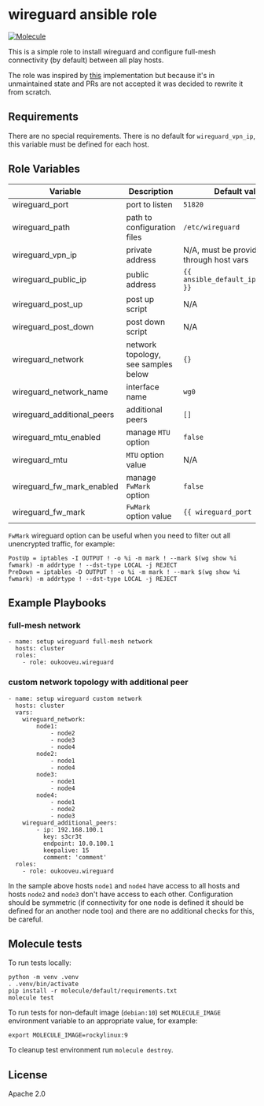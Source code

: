 # wireguard ansible role
[![Molecule](https://github.com/oukooveu/ansible-role-wireguard/actions/workflows/molecule.yml/badge.svg)](https://github.com/oukooveu/ansible-role-wireguard/actions/workflows/molecule.yml)

This is a simple role to install wireguard and configure full-mesh connectivity (by default) between all play hosts.

The role was inspired by [this](https://github.com/mawalu/wireguard-private-networking) implementation but because it's in unmaintained state and PRs are not accepted it was decided to rewrite it from scratch.

## Requirements

There are no special requirements. There is no default for `wireguard_vpn_ip`, this variable must be defined for each host.

## Role Variables

| Variable | Description | Default value |
|----------|-------------|---------------|
| wireguard_port | port to listen | `51820` |
| wireguard_path | path to configuration files | `/etc/wireguard` |
| wireguard_vpn_ip | private address | N/A, must be provided through host vars |
| wireguard_public_ip | public address| `{{ ansible_default_ipv4.address }}` |
| wireguard_post_up | post up script | N/A |
| wireguard_post_down | post down script | N/A |
| wireguard_network | network topology, see samples below | `{}` |
| wireguard_network_name | interface name | `wg0` |
| wireguard_additional_peers | additional peers | `[]` |
| wireguard_mtu_enabled | manage `MTU` option | `false` |
| wireguard_mtu | `MTU` option value | N/A |
| wireguard_fw_mark_enabled | manage `FwMark` option | `false` |
| wireguard_fw_mark | `FwMark` option value | `{{ wireguard_port }}` |

`FwMark` wireguard option can be useful when you need to filter out all unencrypted traffic, for example:
```
PostUp = iptables -I OUTPUT ! -o %i -m mark ! --mark $(wg show %i fwmark) -m addrtype ! --dst-type LOCAL -j REJECT
PreDown = iptables -D OUTPUT ! -o %i -m mark ! --mark $(wg show %i fwmark) -m addrtype ! --dst-type LOCAL -j REJECT
```

## Example Playbooks

### full-mesh network
```
- name: setup wireguard full-mesh network
  hosts: cluster
  roles:
    - role: oukooveu.wireguard
```

### custom network topology with additional peer
```
- name: setup wireguard custom network
  hosts: cluster
  vars:
    wireguard_network:
        node1:
            - node2
            - node3
            - node4
        node2:
            - node1
            - node4
        node3:
            - node1
            - node4
        node4:
            - node1
            - node2
            - node3
    wireguard_additional_peers:
        - ip: 192.168.100.1
          key: s3cr3t
          endpoint: 10.0.100.1
          keepalive: 15
          comment: 'comment'
  roles:
    - role: oukooveu.wireguard
```

In the sample above hosts `node1` and `node4` have access to all hosts and hosts `node2` and `node3` don't have access to each other. Configuration should be symmetric (if connectivity for one node is defined it should be defined for an another node too) and there are no additional checks for this, be careful.

## Molecule tests

To run tests locally:
```
python -m venv .venv
. .venv/bin/activate
pip install -r molecule/default/requirements.txt
molecule test
```

To run tests for non-default image (`debian:10`) set `MOLECULE_IMAGE` environment variable to an appropriate value, for example:
```
export MOLECULE_IMAGE=rockylinux:9
```

To cleanup test environment run `molecule destroy`.

## License

Apache 2.0
